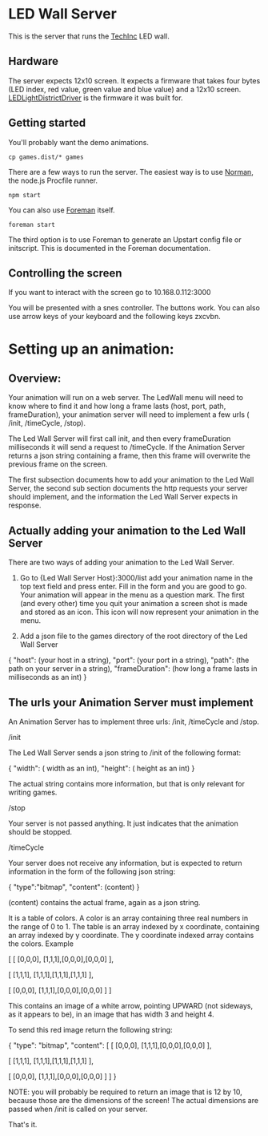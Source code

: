 LED Wall Server
===
This is the server that runs the [TechInc][] LED wall.

Hardware
---
The server expects 12x10 screen.
It expects a firmware that takes four bytes (LED index, red value, green value and blue value) and a 12x10 screen.
[LEDLightDistrictDriver][] is the firmware it was built for.

Getting started
---
You'll probably want the demo animations.

    cp games.dist/* games 

There are a few ways to run the server. The easiest way is to use [Norman][], the node.js Procfile runner.

    npm start

You can also use [Foreman][] itself.

    foreman start

The third option is to use Foreman to generate an Upstart config file or initscript. This is documented in the Foreman documentation.

[TechInc]: http://techinc.nl/
[Norman]: http://github.com/josh/norman
[Foreman]: http://ddollar.github.com/foreman/
[LEDLightDistrictDriver]: http://github.com/guidocalvano/LEDLightDistrictDriver

Controlling the screen
---

If you want to interact with the screen go to 10.168.0.112:3000

You will be presented with a snes controller. The buttons work. You can also use arrow keys of your keyboard and the following keys zxcvbn.




Setting up an animation:
===
Overview:
---
Your animation will run on a web server. The LedWall menu will need to know where to find it and how long a frame lasts (host, port, path, frameDuration), your animation server will need to implement a few urls ( /init, /timeCycle, /stop).

The Led Wall Server will first call init, and then every frameDuration milliseconds it will send a request to /timeCycle. If the Animation Server returns a json string containing a frame, then this frame will overwrite the previous frame on the screen.

The first subsection documents how to add your animation to the Led Wall Server, the second sub section documents the http requests your server should implement, and the information the Led Wall Server expects in response.


Actually adding your animation to the Led Wall Server
---

There are two ways of adding your animation to the Led Wall Server.

1. Go to {Led Wall Server Host}:3000/list add your animation name in the top text field and press enter. Fill in the form and you are good to go. Your animation will appear in the menu as a question mark. The first (and every other) time you quit your animation a screen shot is made and stored as an icon. This icon will now represent your animation in the menu.

2. Add a json file to the games directory of the root directory of the Led Wall Server

{ "host": (your host in a string), "port": (your port in a string), "path": (the path on your server in a string), "frameDuration": (how long a frame lasts in milliseconds as an int) }



The urls your Animation Server must implement
---

An Animation Server has to implement three urls: /init, /timeCycle and /stop.

/init

The Led Wall Server sends a json string to /init of the following format:

{ "width": ( width as an int), "height": ( height as an int) } 

The actual string contains more information, but that is only relevant for writing games.

/stop

Your server is not passed anything. It just indicates that the animation should be stopped.

/timeCycle

Your server does not receive any information, but is expected to return information in the form of the following json string:

{ "type":"bitmap", "content": (content) }

(content) contains the actual frame, again as a json string.

It is a table of colors. A color is an array containing three real numbers in the range of 0 to 1. The table is an array indexed by x coordinate, containing an array indexed by y coordinate. The y coordinate indexed array contains the colors. Example

[ [ [0,0,0], [1,1,1],[0,0,0],[0,0,0] ],

  [ [1,1,1], [1,1,1],[1,1,1],[1,1,1] ],
  
  [ [0,0,0], [1,1,1],[0,0,0],[0,0,0] ] ]

This contains an image of a white arrow, pointing UPWARD (not sideways, as it appears to be), in an image that has width 3 and height 4. 

To send this red image return the following string:

{ "type": "bitmap",
  "content":
[ [ [0,0,0], [1,1,1],[0,0,0],[0,0,0] ],

  [ [1,1,1], [1,1,1],[1,1,1],[1,1,1] ],
  
  [ [0,0,0], [1,1,1],[0,0,0],[0,0,0] ] ] }

NOTE: you will probably be required to return an image that is 12 by 10, because those are the dimensions of the screen! The actual dimensions are passed when /init is called on your server.

That's it.









